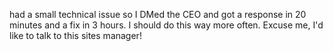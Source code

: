 had a small technical issue so I DMed the CEO and got a response in 20 minutes and a fix in 3 hours. I should do this way more often. Excuse me, I'd like to talk to this sites manager!

